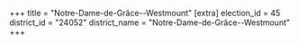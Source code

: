+++
title = "Notre-Dame-de-Grâce--Westmount"
[extra]
election_id = 45
district_id = "24052"
district_name = "Notre-Dame-de-Grâce--Westmount"
+++
